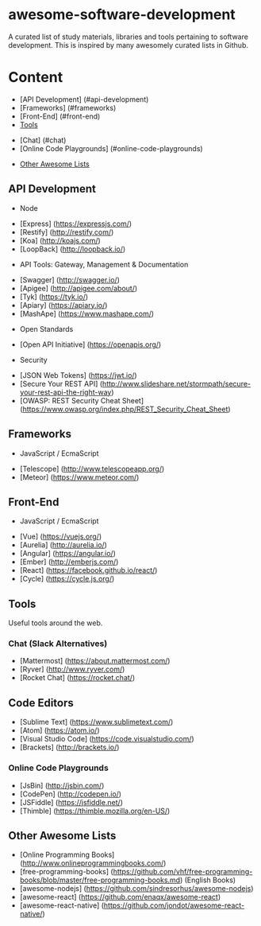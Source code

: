 # awesome-software-development

A curated list of study materials, libraries and tools pertaining to software development. This is inspired by many awesomely curated lists in Github.

# Content
- [API Development] (#api-development)
- [Frameworks] (#frameworks)
- [Front-End] (#front-end)
- [Tools](#tools)
 * [Chat] (#chat)
 * [Online Code Playgrounds] (#online-code-playgrounds)
- [Other Awesome Lists](#other-awesome-lists)

## API Development
- Node
 * [Express] (https://expressjs.com/)
 * [Restify] (http://restify.com/)
 * [Koa] (http://koajs.com/)
 * [LoopBack] (http://loopback.io/)
- API Tools: Gateway, Management & Documentation
 * [Swagger] (http://swagger.io/)
 * [Apigee] (http://apigee.com/about/)
 * [Tyk] (https://tyk.io/)
 * [Apiary] (https://apiary.io/)
 * [MashApe] (https://www.mashape.com/)
- Open Standards
 * [Open API Initiative] (https://openapis.org/) 
- Security
 * [JSON Web Tokens] (https://jwt.io/)
 * [Secure Your REST API] (http://www.slideshare.net/stormpath/secure-your-rest-api-the-right-way)
 * [OWASP: REST Security Cheat Sheet] (https://www.owasp.org/index.php/REST_Security_Cheat_Sheet)

## Frameworks
- JavaScript / EcmaScript
 * [Telescope] (http://www.telescopeapp.org/)
 * [Meteor] (https://www.meteor.com/)

## Front-End
- JavaScript / EcmaScript
 * [Vue] (https://vuejs.org/)
 * [Aurelia] (http://aurelia.io/)
 * [Angular] (https://angular.io/)
 * [Ember] (http://emberjs.com/)
 * [React] (https://facebook.github.io/react/)
 * [Cycle] (https://cycle.js.org/)

## Tools
Useful tools around the web.

### Chat (Slack Alternatives)
- [Mattermost] (https://about.mattermost.com/)
- [Ryver] (http://www.ryver.com/)
- [Rocket Chat] (https://rocket.chat/)

## Code Editors
- [Sublime Text] (https://www.sublimetext.com/)
- [Atom] (https://atom.io/)
- [Visual Studio Code] (https://code.visualstudio.com/)
- [Brackets] (http://brackets.io/)

### Online Code Playgrounds
- [JsBin] (http://jsbin.com/)
- [CodePen] (http://codepen.io/)
- [JSFiddle] (https://jsfiddle.net/)
- [Thimble] (https://thimble.mozilla.org/en-US/)

## Other Awesome Lists
- [Online Programming Books] (http://www.onlineprogrammingbooks.com/)
- [free-programming-books] (https://github.com/vhf/free-programming-books/blob/master/free-programming-books.md) (English Books)
- [awesome-nodejs] (https://github.com/sindresorhus/awesome-nodejs)
- [awesome-react] (https://github.com/enaqx/awesome-react)
- [awesome-react-native] (https://github.com/jondot/awesome-react-native/)

